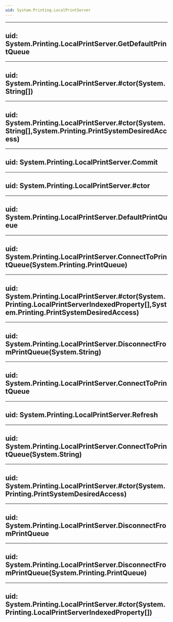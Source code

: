 ```yaml
---
uid: System.Printing.LocalPrintServer
---
```


---
uid: System.Printing.LocalPrintServer.GetDefaultPrintQueue
---

---
uid: System.Printing.LocalPrintServer.#ctor(System.String[])
---

---
uid: System.Printing.LocalPrintServer.#ctor(System.String[],System.Printing.PrintSystemDesiredAccess)
---

---
uid: System.Printing.LocalPrintServer.Commit
---

---
uid: System.Printing.LocalPrintServer.#ctor
---

---
uid: System.Printing.LocalPrintServer.DefaultPrintQueue
---

---
uid: System.Printing.LocalPrintServer.ConnectToPrintQueue(System.Printing.PrintQueue)
---

---
uid: System.Printing.LocalPrintServer.#ctor(System.Printing.LocalPrintServerIndexedProperty[],System.Printing.PrintSystemDesiredAccess)
---

---
uid: System.Printing.LocalPrintServer.DisconnectFromPrintQueue(System.String)
---

---
uid: System.Printing.LocalPrintServer.ConnectToPrintQueue
---

---
uid: System.Printing.LocalPrintServer.Refresh
---

---
uid: System.Printing.LocalPrintServer.ConnectToPrintQueue(System.String)
---

---
uid: System.Printing.LocalPrintServer.#ctor(System.Printing.PrintSystemDesiredAccess)
---

---
uid: System.Printing.LocalPrintServer.DisconnectFromPrintQueue
---

---
uid: System.Printing.LocalPrintServer.DisconnectFromPrintQueue(System.Printing.PrintQueue)
---

---
uid: System.Printing.LocalPrintServer.#ctor(System.Printing.LocalPrintServerIndexedProperty[])
---
